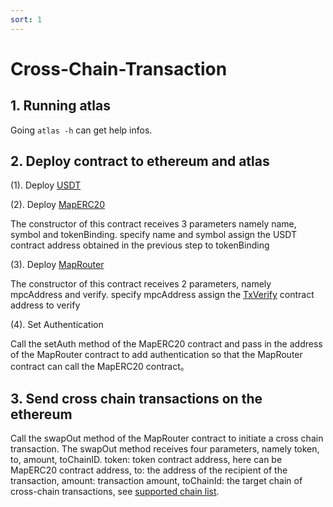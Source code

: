 ```yaml
---
sort: 1
---
```


# Cross-Chain-Transaction

## 1. Running atlas

Going `atlas -h` can get help infos.

## 2. Deploy contract to ethereum and atlas
(1). Deploy [USDT](https://github.com/mapprotocol/contracts/blob/main/contracts/Usdt.sol)

(2). Deploy [MapERC20](https://github.com/mapprotocol/contracts/blob/main/contracts/MapERC20.sol)

The constructor of this contract receives 3 parameters namely name, symbol and tokenBinding.
specify name and symbol assign the USDT contract address obtained in the previous step to tokenBinding

(3). Deploy [MapRouter](https://github.com/mapprotocol/contracts/blob/main/contracts/MapRouter.sol)

The constructor of this contract receives 2 parameters, namely mpcAddress and verify. specify mpcAddress 
assign the [TxVerify](https://mapprotocol.github.io/atlas/tx_verify/Tx-Verify-Contract#contract-address) contract address to verify

(4). Set Authentication

Call the setAuth method of the MapERC20 contract and pass in the address of the MapRouter contract to add 
authentication so that the MapRouter contract can call the MapERC20 contract。

## 3. Send cross chain transactions on the ethereum
Call the swapOut method of the MapRouter contract to initiate a cross chain transaction. The swapOut method receives 
four parameters, namely token, to, amount, toChainID. token: token contract address, here can be MapERC20 contract address, 
to: the address of the recipient of the transaction, amount: transaction amount, toChainId: the target chain of cross-chain transactions,
see [supported chain list](https://mapprotocol.github.io/atlas/light%20client%20data/Header-Store-API#chain-identification-list).

